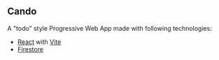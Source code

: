 ## Cando

A "todo" style Progressive Web App made with following technologies:

- [React](https://react.dev) with [Vite](https://vite.dev)
- [Firestore](https://firebase.google.com/products/firestore)


<!--

### todo:
 - add bubbles with details of features for first use tour and add field in db for accomplished 
 - add about info, maybe buy coffie button
 - add when deletinng list it also deletes associated tasks
 - give ability to delete your own account
 - forgot password retrieval
 - figure out scroll bars for long lists

-->